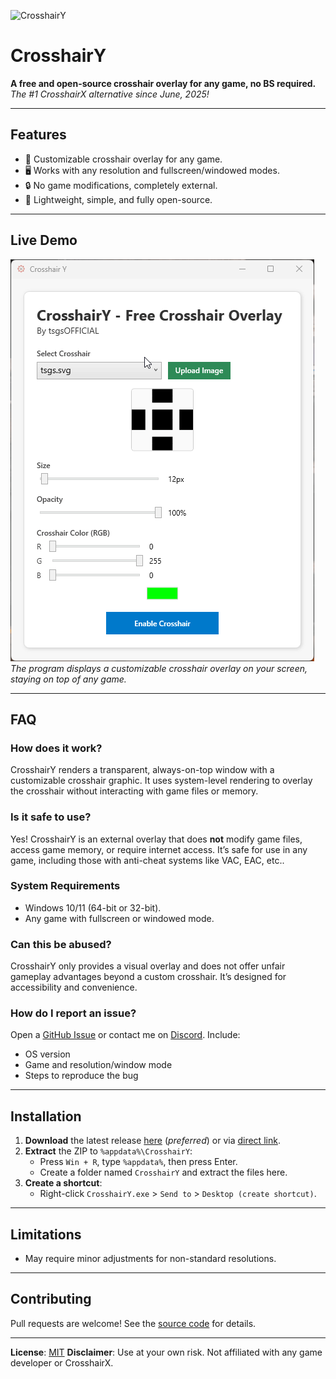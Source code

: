 ![CrosshairY](https://socialify.git.ci/tsgsOFFICIAL/CrosshairY/image?description=1&font=Source+Code+Pro&forks=1&issues=1&language=1&name=1&owner=1&pattern=Transparent&pulls=1&stargazers=1&theme=Dark)

# CrosshairY
**A free and open-source crosshair overlay for any game, no BS required.**
*The #1 CrosshairX alternative since June, 2025!*

---

## Features  
- 🎯 Customizable crosshair overlay for any game.
- 🖥️ Works with any resolution and fullscreen/windowed modes.
- 🔒 No game modifications, completely external.
- 🚀 Lightweight, simple, and fully open-source.

---

## Live Demo
![Demo](https://github.com/tsgsOFFICIAL/CrosshairY/blob/main/demo.gif)
*The program displays a customizable crosshair overlay on your screen, staying on top of any game.*

---

## FAQ

### **How does it work?**
CrosshairY renders a transparent, always-on-top window with a customizable crosshair graphic. It uses system-level rendering to overlay the crosshair without interacting with game files or memory.

### **Is it safe to use?**
Yes! CrosshairY is an external overlay that does **not** modify game files, access game memory, or require internet access. It’s safe for use in any game, including those with anti-cheat systems like VAC, EAC, etc..

### **System Requirements**
- Windows 10/11 (64-bit or 32-bit).
- Any game with fullscreen or windowed mode.

### **Can this be abused?**
CrosshairY only provides a visual overlay and does not offer unfair gameplay advantages beyond a custom crosshair. It’s designed for accessibility and convenience.

### **How do I report an issue?**
Open a [GitHub Issue](https://github.com/tsgsOFFICIAL/CrosshairY/issues) or contact me on [Discord](https://discord.gg/Cddu5aJ). Include:
- OS version
- Game and resolution/window mode
- Steps to reproduce the bug

---

## Installation
1. **Download** the latest release [here](https://github.com/tsgsOFFICIAL/CrosshairY/releases/latest) (*preferred*) or via [direct link](https://download-directory.github.io/?url=https://github.com/tsgsOFFICIAL/CrosshairY/tree/main/CrosshairY/bin/Release\net8.0-windows\publish\win-x64).
2. **Extract** the ZIP to `%appdata%\CrosshairY`:
   - Press `Win + R`, type `%appdata%`, then press Enter.
   - Create a folder named `CrosshairY` and extract the files here.
3. **Create a shortcut**:
   - Right-click `CrosshairY.exe` > `Send to` > `Desktop (create shortcut)`.

---

## Limitations
- May require minor adjustments for non-standard resolutions.

---

## Contributing
Pull requests are welcome! See the [source code](https://github.com/tsgsOFFICIAL/CrosshairY) for details.

---

**License**: [MIT](https://choosealicense.com/licenses/mit/)
**Disclaimer**: Use at your own risk. Not affiliated with any game developer or CrosshairX.
